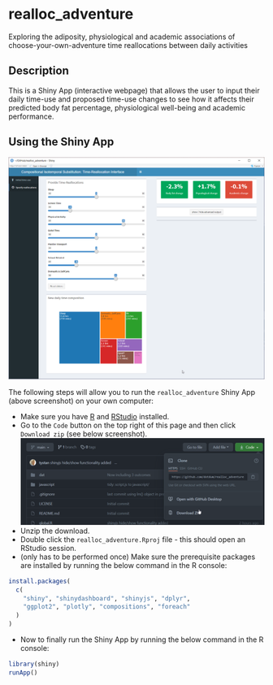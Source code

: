 # realloc_adventure

Exploring the adiposity, physiological and academic associations of choose-your-own-adventure time reallocations between daily activities

## Description

This is a Shiny App (interactive webpage) that allows the user to input their daily time-use and proposed time-use changes to see how it affects their predicted body fat percentage, physiological well-being and academic performance.

## Using the Shiny App

![Screenshot of the Shiny App](fig/ss2.png)

The following steps will allow you to run the `realloc_adventure` Shiny App (above screenshot) on your own computer:

* Make sure you have [R](https://cran.r-project.org/) and [RStudio](https://www.rstudio.com/products/rstudio/download/) installed.
* Go to the `Code` button on the top right of this page and then click `Download zip` (see below screenshot).
![](fig/code-dl.png)
* Unzip the download.
* Double click the `realloc_adventure.Rproj` file - this should open an RStudio session.
* (only has to be performed once) Make sure the prerequisite packages are installed by running the below command in the R console:
```r
install.packages(
  c(
    "shiny", "shinydashboard", "shinyjs", "dplyr", 
    "ggplot2", "plotly", "compositions", "foreach"
  )
)
```
* Now to finally run the Shiny App by running the below command in the R console:
```r
library(shiny)
runApp()
```
